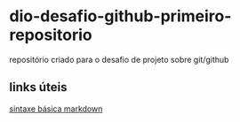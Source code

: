 # dio-desafio-github-primeiro-repositorio
repositório criado para o desafio de projeto sobre git/github

## links úteis
[sintaxe básica markdown](https://www.markdownguide.org/basic-syntax/)

